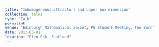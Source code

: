```yaml
---
title: "Inhomogeneous attractors and upper box dimension"
collection: talks
type: "Talk"
permalink: 
venue: "Edinburgh Mathematical Society PG Student Meeting, The Burn"
date: 2012-03-01
location: "Glen Esk, Scotland"
---
```

